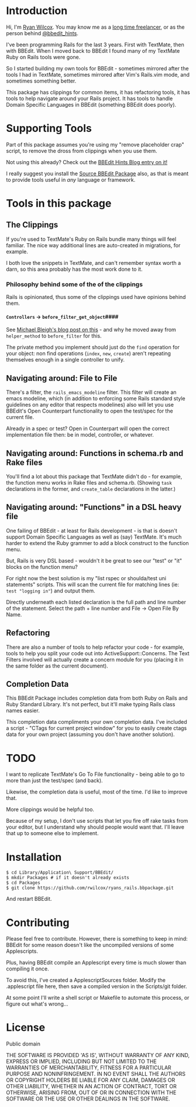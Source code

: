 Introduction
==========================

Hi, I'm [Ryan Wilcox](http://flavors.me/rwilcox). You may know me as a [long time freelancer](http://www.wilcoxd.com), or as the person behind [@bbedit_hints](http://www.twitter.com/bbedit_hints).

I've been programming Rails for the last 3 years. First with TextMate, then with BBEdit. When I moved back to BBEdit I found many of my TextMate Ruby on Rails tools were gone.

So I started building my own tools for BBEdit - sometimes mirrored after the tools I had in TextMate, sometimes mirrored after Vim's Rails.vim mode, and sometimes something better.

This package has clippings for common items, it has refactoring tools, it has tools to help navigate around your Rails project. It has tools to handle Domain Specific Languages in BBEdit (something BBEdit does poorly).


Supporting Tools
================================

Part of this package assumes you're using my "remove placeholder crap" script, to remove the dross from clippings when you use them.

Not using this already? Check out the [BBEdit Hints Blog entry on it!](http://bbedit-hints.tumblr.com/post/12327257363/more-useful-clipping-placeholders)

I really suggest you install the [Source BBEdit Package](https://github.com/rwilcox/Source.bbpackage) also, as that is meant to provide tools useful in *any* language or framework.

Tools in this package
================================

The Clippings
-----------------------------
If you're used to TextMate's Ruby on Rails bundle many things will feel familiar. The nice way additional lines are auto-created in migrations, for example.

I both love the snippets in TextMate, and can't remember syntax worth a darn, so this area probably has the most work done to it.

### Philosophy behind some of the of the clippings ####

Rails is opinionated, thus some of the clippings used have opinions behind them.

#### `Controllers` -> `before_filter_get_object`####

See [Michael Bleigh's blog post on this](http://www.intridea.com/blog/2011/6/07/conversations-controller-setter-pattern#) - and why he moved away from `helper_method` to `before_filter` for this.

The private method you implement should just do the `find` operation for your object: non find operations (`index`, `new`, `create`) aren't repeating themselves enough in a single controller to unify.

Navigating around: File to File
-------------------------------
There's a filter, the `rails_emacs_modeline` filter. This filter will create an emacs modeline, which (in addition to enforcing some Rails standard style guidelines on any editor that respects modelines) also will let you use BBEdit's Open Counterpart functionality to open the test/spec for the current file.

Already in a spec or test? Open in Counterpart will open the correct implementation file then: be in model, controller, or whatever.

Navigating around: Functions in schema.rb and Rake files
--------------------------------------

You'll find a lot about this package that TextMate didn't do - for example, the function menu works in Rake files and schema.rb. (Showing `task` declarations in the former, and `create_table` declarations in the latter.)


Navigating around: "Functions" in a DSL heavy file
--------------------------------------

One failing of BBEdit - at least for Rails development - is that is doesn't support Domain Specific Languages as well as (say) TextMate. It's much harder to extend the Ruby grammer to add a block construct to the function menu.

But, Rails is very DSL based - wouldn't it be great to see our "test" or "it" blocks on the function menu?

For right now the best solution is my "list rspec or shoulda/test uni statements" scripts. This will scan the current file for matching lines (ie: `test "logging in"`) and output them.

Directly underneath each listed declaration is the full path and line number of the statement. Select the path + line number and File -> Open File By Name.

Refactoring
-------------------------------
There are also a number of tools to help refactor your code - for example, tools to help you split your code out into ActiveSupport::Concerns. The Text Filters involved will actually create a concern module for you (placing it in the same folder as the current document).

Completion Data
------------------------------

This BBEdit Package includes completion data from both Ruby on Rails and Ruby Standard Library. It's not perfect, but it'll make typing Rails class names easier.

This completion data compliments your own completion data. I've included a script - "CTags for current project window" for you to easily create ctags data for your own project (assuming you don't have another solution).


TODO
==============

I want to replicate TextMate's Go To File functionality - being able to go to more than just the test/spec (and back).

Likewise, the completion data is useful, most of the time. I'd like to improve that.

More clippings would be helpful too.

Because of my setup, I don't use scripts that let you fire off rake tasks from your editor, but I understand why should people would want that. I'll leave that up to someone else to implement.

Installation
============

    $ cd Library/Application\ Support/BBEdit/
    $ mkdir Packages # if it doesn't already exists
    $ cd Packages
    $ git clone https://github.com/rwilcox/ryans_rails.bbpackage.git

And restart BBEdit.

Contributing
======================

Please feel free to contribute. However, there is something to keep in mind: BBEdit for some reason doesn't like the uncompiled versions of some Applescripts.

Plus, having BBEdit compile an Applescript every time is much slower than compiling it once.

To avoid this, I've created a ApplescriptSources folder. Modify the .applescript file here, then save a compiled version in the Scripts/git folder.

At some point I'll write a shell script or Makefile to automate this process, or figure out what's wrong...

License
================

Public domain

THE SOFTWARE IS PROVIDED 'AS IS', WITHOUT WARRANTY OF ANY KIND, EXPRESS OR IMPLIED, INCLUDING BUT NOT LIMITED TO THE WARRANTIES OF MERCHANTABILITY, FITNESS FOR A PARTICULAR PURPOSE AND NONINFRINGEMENT. IN NO EVENT SHALL THE AUTHORS OR COPYRIGHT HOLDERS BE LIABLE FOR ANY CLAIM, DAMAGES OR OTHER LIABILITY, WHETHER IN AN ACTION OF CONTRACT, TORT OR OTHERWISE, ARISING FROM, OUT OF OR IN CONNECTION WITH THE SOFTWARE OR THE USE OR OTHER DEALINGS IN THE SOFTWARE.
